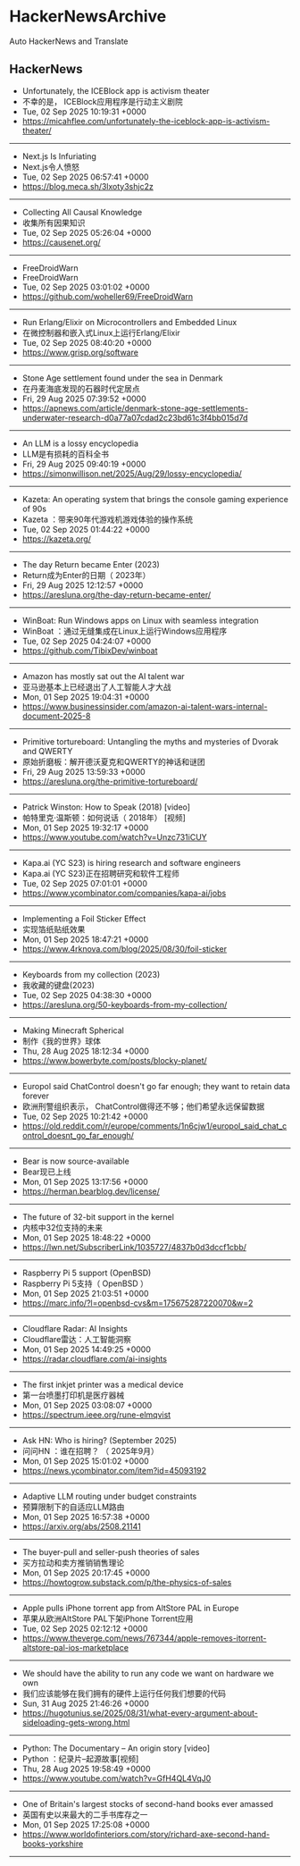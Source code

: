 # HackerNewsArchive
Auto HackerNews and Translate

## HackerNews
* Unfortunately, the ICEBlock app is activism theater
* 不幸的是， ICEBlock应用程序是行动主义剧院
* Tue, 02 Sep 2025 10:19:31 +0000
* https://micahflee.com/unfortunately-the-iceblock-app-is-activism-theater/
----
* Next.js Is Infuriating
* Next.js令人愤怒
* Tue, 02 Sep 2025 06:57:41 +0000
* https://blog.meca.sh/3lxoty3shjc2z
----
* Collecting All Causal Knowledge
* 收集所有因果知识
* Tue, 02 Sep 2025 05:26:04 +0000
* https://causenet.org/
----
* FreeDroidWarn
* FreeDroidWarn
* Tue, 02 Sep 2025 03:01:02 +0000
* https://github.com/woheller69/FreeDroidWarn
----
* Run Erlang/Elixir on Microcontrollers and Embedded Linux
* 在微控制器和嵌入式Linux上运行Erlang/Elixir
* Tue, 02 Sep 2025 08:40:20 +0000
* https://www.grisp.org/software
----
* Stone Age settlement found under the sea in Denmark
* 在丹麦海底发现的石器时代定居点
* Fri, 29 Aug 2025 07:39:52 +0000
* https://apnews.com/article/denmark-stone-age-settlements-underwater-research-d0a77a07cdad2c23bd61c3f4bb015d7d
----
* An LLM is a lossy encyclopedia
* LLM是有损耗的百科全书
* Fri, 29 Aug 2025 09:40:19 +0000
* https://simonwillison.net/2025/Aug/29/lossy-encyclopedia/
----
* Kazeta: An operating system that brings the console gaming experience of 90s
* Kazeta ：带来90年代游戏机游戏体验的操作系统
* Tue, 02 Sep 2025 01:44:22 +0000
* https://kazeta.org/
----
* The day Return became Enter (2023)
* Return成为Enter的日期（ 2023年）
* Fri, 29 Aug 2025 12:12:57 +0000
* https://aresluna.org/the-day-return-became-enter/
----
* WinBoat: Run Windows apps on Linux with seamless integration
* WinBoat ：通过无缝集成在Linux上运行Windows应用程序
* Tue, 02 Sep 2025 04:24:07 +0000
* https://github.com/TibixDev/winboat
----
* Amazon has mostly sat out the AI talent war
* 亚马逊基本上已经退出了人工智能人才大战
* Mon, 01 Sep 2025 19:04:31 +0000
* https://www.businessinsider.com/amazon-ai-talent-wars-internal-document-2025-8
----
* Primitive tortureboard: Untangling the myths and mysteries of Dvorak and QWERTY
* 原始折磨板：解开德沃夏克和QWERTY的神话和谜团
* Fri, 29 Aug 2025 13:59:33 +0000
* https://aresluna.org/the-primitive-tortureboard/
----
* Patrick Winston: How to Speak (2018) [video]
* 帕特里克·温斯顿：如何说话（ 2018年） [视频]
* Mon, 01 Sep 2025 19:32:17 +0000
* https://www.youtube.com/watch?v=Unzc731iCUY
----
* Kapa.ai (YC S23) is hiring research and software engineers
* Kapa.ai (YC S23)正在招聘研究和软件工程师
* Tue, 02 Sep 2025 07:01:01 +0000
* https://www.ycombinator.com/companies/kapa-ai/jobs
----
* Implementing a Foil Sticker Effect
* 实现箔纸贴纸效果
* Mon, 01 Sep 2025 18:47:21 +0000
* https://www.4rknova.com/blog/2025/08/30/foil-sticker
----
* Keyboards from my collection (2023)
* 我收藏的键盘(2023)
* Tue, 02 Sep 2025 04:38:30 +0000
* https://aresluna.org/50-keyboards-from-my-collection/
----
* Making Minecraft Spherical
* 制作《我的世界》球体
* Thu, 28 Aug 2025 18:12:34 +0000
* https://www.bowerbyte.com/posts/blocky-planet/
----
* Europol said ChatControl doesn't go far enough; they want to retain data forever
* 欧洲刑警组织表示， ChatControl做得还不够；他们希望永远保留数据
* Tue, 02 Sep 2025 10:21:42 +0000
* https://old.reddit.com/r/europe/comments/1n6cjw1/europol_said_chat_control_doesnt_go_far_enough/
----
* Bear is now source-available
* Bear现已上线
* Mon, 01 Sep 2025 13:17:56 +0000
* https://herman.bearblog.dev/license/
----
* The future of 32-bit support in the kernel
* 内核中32位支持的未来
* Mon, 01 Sep 2025 18:48:22 +0000
* https://lwn.net/SubscriberLink/1035727/4837b0d3dccf1cbb/
----
* Raspberry Pi 5 support (OpenBSD)
* Raspberry Pi 5支持（ OpenBSD ）
* Mon, 01 Sep 2025 21:03:51 +0000
* https://marc.info/?l=openbsd-cvs&m=175675287220070&w=2
----
* Cloudflare Radar: AI Insights
* Cloudflare雷达：人工智能洞察
* Mon, 01 Sep 2025 14:49:25 +0000
* https://radar.cloudflare.com/ai-insights
----
* The first inkjet printer was a medical device
* 第一台喷墨打印机是医疗器械
* Mon, 01 Sep 2025 03:08:07 +0000
* https://spectrum.ieee.org/rune-elmqvist
----
* Ask HN: Who is hiring? (September 2025)
* 问问HN ：谁在招聘？ （ 2025年9月）
* Mon, 01 Sep 2025 15:01:02 +0000
* https://news.ycombinator.com/item?id=45093192
----
* Adaptive LLM routing under budget constraints
* 预算限制下的自适应LLM路由
* Mon, 01 Sep 2025 16:57:38 +0000
* https://arxiv.org/abs/2508.21141
----
* The buyer-pull and seller-push theories of sales
* 买方拉动和卖方推销销售理论
* Mon, 01 Sep 2025 20:17:45 +0000
* https://howtogrow.substack.com/p/the-physics-of-sales
----
* Apple pulls iPhone torrent app from AltStore PAL in Europe
* 苹果从欧洲AltStore PAL下架iPhone Torrent应用
* Tue, 02 Sep 2025 02:12:12 +0000
* https://www.theverge.com/news/767344/apple-removes-itorrent-altstore-pal-ios-marketplace
----
* We should have the ability to run any code we want on hardware we own
* 我们应该能够在我们拥有的硬件上运行任何我们想要的代码
* Sun, 31 Aug 2025 21:46:26 +0000
* https://hugotunius.se/2025/08/31/what-every-argument-about-sideloading-gets-wrong.html
----
* Python: The Documentary – An origin story [video]
* Python ：纪录片–起源故事[视频]
* Thu, 28 Aug 2025 19:58:49 +0000
* https://www.youtube.com/watch?v=GfH4QL4VqJ0
----
* One of Britain's largest stocks of second-hand books ever amassed
* 英国有史以来最大的二手书库存之一
* Mon, 01 Sep 2025 17:25:08 +0000
* https://www.worldofinteriors.com/story/richard-axe-second-hand-books-yorkshire
----

